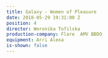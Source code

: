```yaml
---
title: Galaxy - Women of Pleasure
date: 2018-05-29 19:31:00 Z
position: 4
director: Weronika Tofilska
production-company: Flare  AMV BBDO
equipment: Arri Alexa
is-shown: false
---
```


